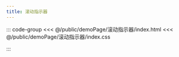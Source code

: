 ```yaml
---
title: 滚动指示器
---
```


::: code-group
<<< @/public/demoPage/滚动指示器/index.html
<<< @/public/demoPage/滚动指示器/index.css

:::